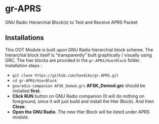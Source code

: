 # gr-APRS
GNU Radio Hierarchial Block(s) to Test and Receive APRS Packet

## Installations
This OOT Module is built upon GNU Radio hierarchial block scheme. The hierarchial block itself is "transparently" built graphically / visually using GRC. The hier blocks are provided in the `gr-APRS/HierBlock` folder.
Installation steps :
* `git clone https://github.com/handiko/gr-APRS.git`
* `cd gr-APRS/HierBlock`
* `gnuradio-companion AFSK_Demod.grc` **AFSK_Demod.grc** should be installed **first**.
* **Click RUN** button on GNU Radio companion (It will do nothing on foreground, since it will just build and install the Hier Block). And then **Close**.
* **Open the GNU Radio**. The new Hier Block will be listed under APRS module.
